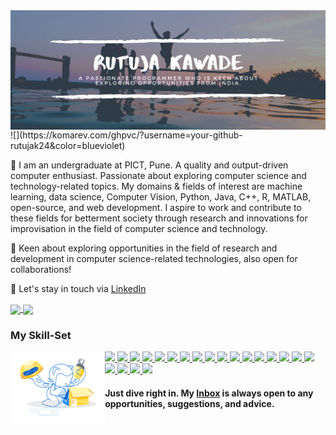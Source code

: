 <!-- # <div align="center">  Hi there 👋 </div>
 ## <div align="center"> I am [Rutuja Kawade](https://rutujakawade.netlify.app/) from India :india: </div>-->
<!--![A passionate programmer who is keen about exploring opportunities from India.](https://github.com/rutujak24/rutujak24/blob/master/header.png)-->

<a href="https://rutujakawade.netlify.app/" target="_blank">
 <img align="center" src="https://github.com/rutujak24/rutujak24/blob/master/Banner2.png" />
</a>
<br>
![](https://komarev.com/ghpvc/?username=your-github-rutujak24&color=blueviolet)


   🎯 I am an undergraduate at PICT, Pune. A quality and output-driven computer enthusiast. Passionate about exploring computer science and technology-related topics. My domains & fields of interest are machine learning, data science, Computer Vision, Python, Java, C++, R, MATLAB, open-source, and web development. I aspire to work and contribute to these fields for betterment society through research and innovations for improvisation in the field of computer science and technology.

   🏅 Keen about exploring opportunities in the field of research and development in computer science-related technologies, also open for collaborations! 

   🌈 Let's stay in touch via [LinkedIn](https://www.linkedin.com/in/rutuja-kawade-6b7a8a171/)
  

<!--![Anurag's github stats](https://github-readme-stats.vercel.app/api?username=rutujak24&show_icons=true&theme=cobalt&count_private=true)-->
<!--![Top Langs](https://github-readme-stats.vercel.app/api/top-langs/?username=rutujak24&theme=cobalt&langs_count=8&layout=compact)-->
<!-- <img width="55%" align="right" alt="Github" src="https://raw.githubusercontent.com/onimur/.github/master/.resources/git-header.svg" /> -->

<a href="https://github.com/rutujak24">
  <img align="center" src="https://github-readme-stats.vercel.app/api?username=rutujak24&show_icons=true&theme=cobalt&count_private=true" />
</a>
<a href="https://github.com/rutujak24">
  <img align="center" src="https://github-readme-stats.vercel.app/api/top-langs/?username=rutujak24&theme=cobalt&langs_count=8&layout=compact" />
</a>

### My Skill-Set
<img width="30%" align="left" alt="Github" src="https://github.com/rutujak24/rutujak24/blob/master/gito.png" />
<a href="https://github.com/rutujak24">
<img src="https://img.shields.io/badge/python%20-%2314354C.svg?&style=for-the-badge&logo=python&logoColor=white"/>
</a>
<a href="https://github.com/rutujak24">
<img src="https://img.shields.io/badge/r-%23276DC3.svg?&style=for-the-badge&logo=r&logoColor=white"/>
</a>
<a href="https://github.com/rutujak24">
<img src="https://img.shields.io/badge/c++%20-%2300599C.svg?&style=for-the-badge&logo=c%2B%2B&ogoColor=white"/>
</a>
<a href="https://github.com/rutujak24">
<img src="https://img.shields.io/badge/java-%23ED8B00.svg?&style=for-the-badge&logo=java&logoColor=white"/>
</a>
<a href="https://github.com/rutujak24">
<img src="https://img.shields.io/badge/php-%23777BB4.svg?&style=for-the-badge&logo=php&logoColor=white"/>
</a>
<a href="https://github.com/rutujak24">
<img src="https://img.shields.io/badge/html5%20-%23E34F26.svg?&style=for-the-badge&logo=html5&logoColor=white"/>
</a>
<a href="https://github.com/rutujak24">
<img src="https://img.shields.io/badge/css3%20-%231572B6.svg?&style=for-the-badge&logo=css3&logoColor=white"/>
</a>
<a href="https://github.com/rutujak24">
<img src="https://img.shields.io/badge/bootstrap%20-%23563D7C.svg?&style=for-the-badge&logo=bootstrap&logoColor=white"/>
</a>
<a href="https://github.com/rutujak24">
<img src="https://img.shields.io/badge/javascript%20-%23323330.svg?&style=for-the-badge&logo=javascript&logoColor=%23F7DF1E"/>
</a>
<a href="https://github.com/rutujak24">
<img src="https://img.shields.io/badge/git%20-%23F05033.svg?&style=for-the-badge&logo=git&logoColor=white"/>
</a>
<a href="https://github.com/rutujak24">
<img src="https://img.shields.io/badge/github%20-%23121011.svg?&style=for-the-badge&logo=github&logoColor=white"/>
</a>
<a href="https://github.com/rutujak24">
<img src="https://img.shields.io/badge/mysql-%2300f.svg?&style=for-the-badge&logo=mysql&logoColor=white"/>
</a>
<a href="https://github.com/rutujak24">
<img src ="https://img.shields.io/badge/sqlite-%2307405e.svg?&style=for-the-badge&logo=sqlite&logoColor=white"/>
</a>
<a href="https://github.com/rutujak24">
<img src="https://img.shields.io/badge/Jupyter%20-%23F37626.svg?&style=for-the-badge&logo=Jupyter&logoColor=white" />
</a>
<a href="https://github.com/rutujak24">
<img src="https://img.shields.io/badge/Keras%20-%23D00000.svg?&style=for-the-badge&logo=Keras&logoColor=white"/>
</a>
<a href="https://github.com/rutujak24">
<img src="https://img.shields.io/badge/TensorFlow%20-%23FF6F00.svg?&style=for-the-badge&logo=TensorFlow&logoColor=white" />
</a>
<a href="https://github.com/rutujak24">
<img src="https://img.shields.io/badge/PyTorch%20-%23EE4C2C.svg?&style=for-the-badge&logo=PyTorch&logoColor=white" />
</a>
<a href="https://github.com/rutujak24">
<img src="https://img.shields.io/badge/pandas%20-%23150458.svg?&style=for-the-badge&logo=pandas&logoColor=white" />
</a>
<a href="https://github.com/rutujak24">
<img src="https://img.shields.io/badge/apache%20-%23D42029.svg?&style=for-the-badge&logo=apache&logoColor=white"/>
</a>
<a href="https://github.com/rutujak24">
<img src="https://img.shields.io/badge/spring%20-%236DB33F.svg?&style=for-the-badge&logo=spring&logoColor=white"/>
</a>
<a href="https://github.com/rutujak24">
<img src="https://img.shields.io/badge/azure%20-%230072C6.svg?&style=for-the-badge&logo=azure-devops&logoColor=white"/>
</a>


#### Just dive right in. My [Inbox](mailto:rutujakawade24@gmail.com?subject=[GitHub]%20Source%20Han%20Sans) is always open to any opportunities, suggestions, and advice.
<!--![A passionate programmer who is keen about exploring opportunities from India.](https://github.com/rutujak24/rutujak24/blob/master/footer.png)-->
